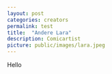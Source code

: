```yaml
---
layout: post
categories: creators
permalink: test
title:  "Andere Lara"
description: Comicartist
picture: public/images/lara.jpeg
---
```


Hello
